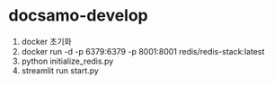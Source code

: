 # docsamo-develop
1. docker 초기화
2. docker run -d -p 6379:6379 -p 8001:8001 redis/redis-stack:latest
3. python initialize_redis.py
4. streamlit run start.py
